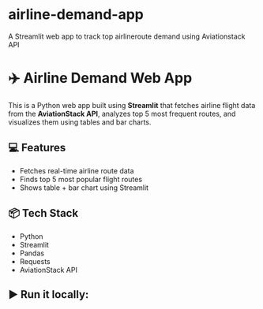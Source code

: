 # airline-demand-app
A  Streamlit web app to track top airlineroute demand using Aviationstack API
# ✈️ Airline Demand Web App

This is a Python web app built using **Streamlit** that fetches airline flight data from the **AviationStack API**, analyzes top 5 most frequent routes, and visualizes them using tables and bar charts.

## 💻 Features
- Fetches real-time airline route data
- Finds top 5 most popular flight routes
- Shows table + bar chart using Streamlit

## 📦 Tech Stack
- Python
- Streamlit
- Pandas
- Requests
- AviationStack API

## ▶️ Run it locally:
